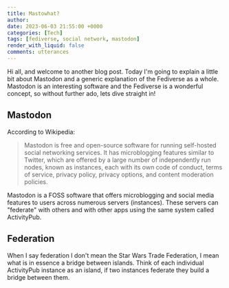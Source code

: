 ```yaml
---
title: Mastowhat?
author: 
date: 2023-06-03 21:55:00 +0000
categories: [Tech]
tags: [fediverse, social network, mastodon]
render_with_liquid: false
comments: utterances
---
```


Hi all, and welcome to another blog post. Today I'm going to explain a little bit about Mastodon and a generic explanation of the Fediverse as a whole. Mastodon is an interesting software and the Fediverse is a wonderful concept, so without further ado, lets dive straight in!

## Mastodon
According to Wikipedia: 
> Mastodon is free and open-source software for running self-hosted social networking services. It has microblogging features similar to Twitter, which are offered by a large number of independently run nodes, known as instances, each with its own code of conduct, terms of service, privacy policy, privacy options, and content moderation policies.

Mastodon is a FOSS software that offers microblogging and social media features to users across numerous servers (instances). These servers can "federate" with others and with other apps using the same system called ActivityPub.

## Federation
When I say federation I don't mean the Star Wars Trade Federation, I mean what is in essence a bridge between islands. Think of each individual ActivityPub instance as an island, if two instances federate they build a bridge between them. 
